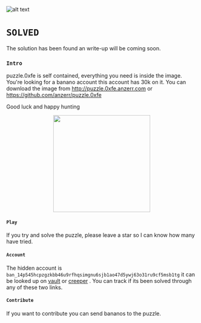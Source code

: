 
[logo]: https://banano.cc/assets/bananologo.svg "BANANO"
![alt text][logo]

# `SOLVED`
The solution has been found an write-up will be coming soon.

### `Intro`
puzzle.0xfe is self contained, everything you need is inside the image. You're looking for a banano account this account has 30k on it.
You can download the image from http://puzzle.0xfe.anzerr.com or https://github.com/anzerr/puzzle.0xfe

Good luck and happy hunting

<p align="center">
	<img src="https://o1070837300zuyhrokasoviy7tgpjfhsxgnr9al1.s3-eu-west-1.amazonaws.com/TCO3GGc9bMT5IH13V8b6.svg" width="256" height="256">
</p>

#### `Play`
If you try and solve the puzzle, please leave a star so I can know how many have tried.

#### `Account`
The hidden account is `ban_14p545hcpzgzkbb46u9rfhqsimgnu6sjb1ao47d5ywj63o31ru9cf5msb1tg` it can be looked up on
[vault](https://vault.banano.co.in/account/ban_14p545hcpzgzkbb46u9rfhqsimgnu6sjb1ao47d5ywj63o31ru9cf5msb1tg)
or
[creeper](https://creeper.banano.cc/explorer/account/ban_14p545hcpzgzkbb46u9rfhqsimgnu6sjb1ao47d5ywj63o31ru9cf5msb1tg/history)
. You can track if its been solved through any of these two links.

#### `Contribute`
If you want to contribute you can send bananos to the puzzle.